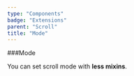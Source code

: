 ```yaml
---
type: "Components"
badge: "Extensions"
parent: "Scroll"
title: "Mode"
---
```


###Mode

You can set scroll mode with **less mixins**.

<demo>
  <div class="gatsby_demo_item" data-iframe="iframe/demos/scroll/mode-infinite">
  </div>
  <div class="gatsby_demo_item" data-iframe="iframe/demos/scroll/mode-scroll">
  </div>
  <div class="gatsby_demo_item" data-iframe="iframe/demos/scroll/mode-visible">
  </div>
  <div class="gatsby_demo_item" data-iframe="iframe/demos/scroll/mode-responsive">
  </div>
  <div class="gatsby_demo_item" data-iframe="iframe/demos/scroll/mode-block">
  </div>
</demo>
